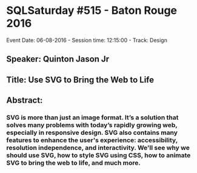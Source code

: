 # SQLSaturday #515 - Baton Rouge 2016
Event Date: 06-08-2016 - Session time: 12:15:00 - Track: Design
## Speaker: Quinton Jason Jr
## Title: Use SVG to Bring the Web to Life
## Abstract:
### SVG is more than just an image format. It’s a solution that solves many problems with today’s rapidly growing web, especially in responsive design. SVG also contains many features to enhance the user's experience: accessibility, resolution independence, and interactivity. We'll see why we should use SVG, how to style SVG using CSS, how to animate SVG to bring the web to life, and much more.
